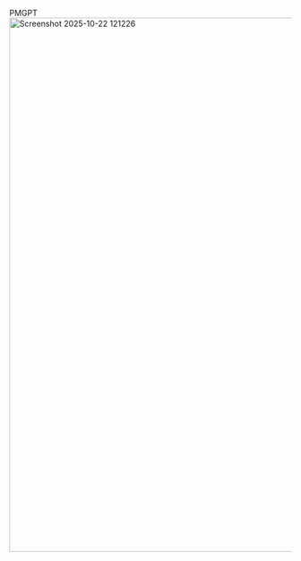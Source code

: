  P M G P T 
 
 
<img width="1892" height="952" alt="Screenshot 2025-10-22 121226" src="https://github.com/user-attachments/assets/b6d6d164-4cbd-4aa8-aa7d-dfb9deb884bb" />
